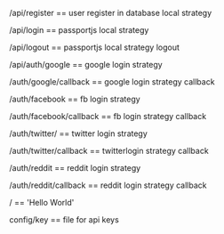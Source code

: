 /api/register == user register in database local strategy

/api/login == passportjs local strategy 

/api/logout == passportjs local strategy logout

/api/auth/google == google login strategy

/auth/google/callback == google login strategy callback

/auth/facebook     == fb login strategy

/auth/facebook/callback == fb login strategy callback

/auth/twitter/         == twitter login strategy

/auth/twitter/callback == twitterlogin strategy callback

/auth/reddit == reddit login strategy

/auth/reddit/callback == reddit login strategy callback

/ == 'Hello World'

config/key == file for api keys
